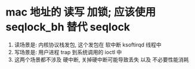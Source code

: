 # mac 地址的 读写 加锁; 应该使用 seqlock_bh 替代 seqlock
1. 读场景是: 内核协议栈发包, 这个发包在 软中断 ksoftirqd 线程中
2. 写场景是: 用户进程 trap 到系统调用的 ioctl 中
3. 这两个场景都不涉及 硬中断, 关掉硬中断可能导致丢失 以及 不必要性能消耗